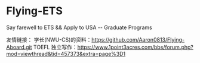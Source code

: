 # Flying-ETS
Say farewell to ETS && Apply to USA -- Graduate Programs

友情链接：
学长(NWU-CS)的资料：https://github.com/Aaron0813/Flying-Aboard.git
TOEFL 独立写作：https://www.1point3acres.com/bbs/forum.php?mod=viewthread&tid=457373&extra=page%3D1
